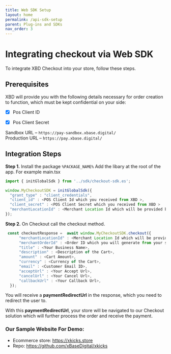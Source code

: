 ```yaml
---
title: Web SDK Setup
layout: home
permalink: /api-sdk-setup
parent: Plug-ins and SDKs
nav_order: 3
---
```


# Integrating checkout via Web SDK
To integrate XBD Checkout into your store, follow these steps.


## Prerequisites
XBD will provide you with the following details necessary for order creation to function, which must be kept confidential on your side:

- [x] Pos Client ID
- [x] Pos Client Secret


Sandbox URL – `https://pay-sandbox.xbase.digital/` <br />
Production URL – `https://pay.xbase.digital/`


## Integration Steps

<strong>Step 1.</strong> Install the package `%PACKAGE_NAME%`
Add the libary at the root of the app. For example main.tsx

```js
import { initGlobalSdk } from '../sdk/checkout-sdk.es'; 

window.MyCheckoutSDK = initGlobalSdk({
  "grant_type" : "client_credentials", 
  "client_id" : <POS Client Id which you received from XBD >, 
  "client_secret" : <POS Client Secret which you received from XBD >
  "merchantLocationId" : <Merchant Location Id which will be provided by XBD>, 
});
```


<strong>Step 2.</strong> On Checkout call the checkout method.

```js
 const checkoutResponse =  await window.MyCheckoutSDK.checkout({
      "merchantLocationId" : <Merchant Location Id which will be provided by XBD>, 
      "merchantOrderId" : <Order ID which you will generate from your side>, 
      "title" : <Your Business Name>,
      "description" : <Description of the Cart>,
      "amount" : <Cart Amount>,
      "currency" : <Currency of the Cart>,
      "email" : <Customer Email ID>,
      "acceptUrl" : <Your Accept Url>,
      "cancelUrl" : <Your Cancel Url>,
      "callbackUrl" : <Your Callback Url>,
  });
```


You will receive a <strong>paymentRedirectUrl</strong> in the response, which you need to redirect the user to.

With this <strong>paymentRedirectUrl</strong>, your store will be navigated to our Checkout solution which will further process the order and receive the payment.

### Our Sample Website For Demo:

- Ecommerce store: https://xkicks.store
- Repo: https://github.com/xBaseDigital/xkicks

